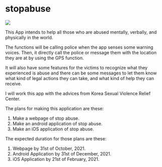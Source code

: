 # stopabuse

<img width = auto src = "![app_download_link](https://user-images.githubusercontent.com/75151164/132942352-6886db03-70bd-4288-bcc1-64314bb444eb.PNG)"/>

This App intends to help all those who are abused mentally, verbally, and physically in the world.

The functions will be calling police when the app senses some warning voices. Then, it directly call the police or message them with the location they are at by using the GPS function.

It will also have some features for the victims to recognize what they experienced is abuse and there can be some messages to let them know what kind of legal actions they can take, and what kind of help they can receive. 

I will work this app with the advices from Korea Sexual Violence Relief Center.

The plans for making this application are these:

1. Make a webpage of stop abuse.
2. Make an android application of stop abuse.
3. Make an iOS application of stop abuse.

The expected duration for those plans are these:

1. Webpage by 31st of October, 2021.
2. Android Application by 31st of December, 2021.
3. iOS Application by 21st of February, 2021.

